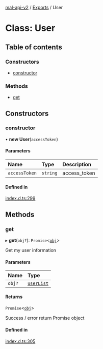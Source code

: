 [mal-api-v2](../../README.md) / [Exports](../modules.md) / User

# Class: User

## Table of contents

### Constructors

-   [constructor](User.md#constructor)

### Methods

-   [get](User.md#get)

## Constructors

### constructor

• **new User**(`accessToken`)

#### Parameters

| Name          | Type     | Description  |
| :------------ | :------- | :----------- |
| `accessToken` | `string` | access_token |

#### Defined in

[index.d.ts:299](https://github.com/droidxrx/mal-api-v2/blob/8b67e4b/lib/index.d.ts#L299)

## Methods

### get

▸ **get**(`obj?`): `Promise`<[`obj`](../interfaces/obj.md)\>

Get my user information

#### Parameters

| Name   | Type                                    |
| :----- | :-------------------------------------- |
| `obj?` | [`userList`](../interfaces/userList.md) |

#### Returns

`Promise`<[`obj`](../interfaces/obj.md)\>

Success / error return Promise object

#### Defined in

[index.d.ts:305](https://github.com/droidxrx/mal-api-v2/blob/8b67e4b/lib/index.d.ts#L305)
